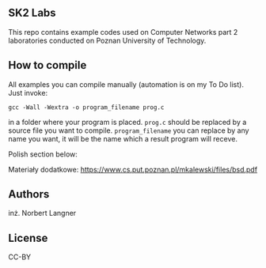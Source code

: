 SK2 Labs
--------

This repo contains example codes used on Computer Networks part 2 laboratories
conducted on Poznan University of Technology.

## How to compile
All examples you can compile manually (automation is on my To Do list). Just invoke:
```
gcc -Wall -Wextra -o program_filename prog.c
```
in a folder where your program is placed. `prog.c` should be replaced by a
source file you want to compile. `program_filename` you can replace by any
name you want, it will be the name which a result program will receve.

Polish section below:

Materiały dodatkowe:
https://www.cs.put.poznan.pl/mkalewski/files/bsd.pdf

## Authors
inż. Norbert Langner

## License
CC-BY
